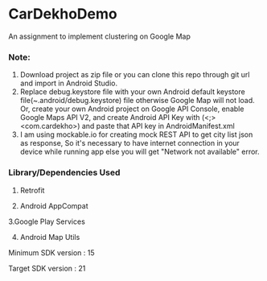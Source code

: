 # CarDekhoDemo
An assignment to implement clustering on Google Map

### Note:
1. Download project as zip file or you can clone this repo through git url and import in Android Studio.
2. Replace debug.keystore file with your own Android default keystore file(~.android/debug.keystore) file
otherwise Google Map will not load. Or, create your own Android project on Google API Console, enable Google Maps API V2,
and create Android API Key with (<SH1 Fingerprint of your own debug.keystore><;><com.cardekho>) and paste that API key in AndroidManifest.xml
3. I am using mockable.io for creating mock REST API to get city list json as response, So it's necessary to have internet
connection in your device while running app else you will get "Network not available" error.

### Library/Dependencies Used
1. Retrofit

2. Android AppCompat

3.Google Play Services

4. Android Map Utils

Minimum SDK version : 15

Target SDK version : 21



